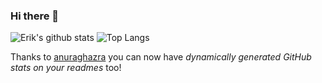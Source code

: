 ### Hi there 👋

![Erik's github stats](https://github-readme-stats.vercel.app/api?username=erikmueller&count_private=true&theme=graywhite&hide_title=true&hide=)
![Top Langs](https://github-readme-stats.vercel.app/api/top-langs/?username=erikmueller&layout=compact&theme=graywhite)


Thanks to [anuraghazra](https://github.com/anuraghazra/github-readme-stats) you can now have _dynamically generated GitHub stats on your readmes_ too!

<!--
**erikmueller/erikmueller** is a ✨ _special_ ✨ repository because its `README.md` (this file) appears on your GitHub profile.

Here are some ideas to get you started:

- 🔭 I’m currently working on ...
- 🌱 I’m currently learning ...
- 👯 I’m looking to collaborate on ...
- 🤔 I’m looking for help with ...
- 💬 Ask me about ...
- 📫 How to reach me: ...
- 😄 Pronouns: ...
- ⚡ Fun fact: ...
-->
